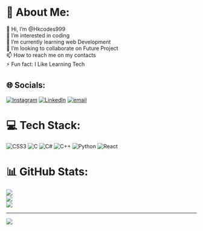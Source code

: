 # 💫 About Me:
👋 Hi, I’m @Hkcodes999<br>👀 I’m interested in coding<br>🌱 I’m currently learning web Development<br>💞️ I’m looking to collaborate on Future Project<br>📫 How to reach me on my contacts<br>⚡ Fun fact: I Like Learning Tech


## 🌐 Socials:
[![Instagram](https://img.shields.io/badge/Instagram-%23E4405F.svg?logo=Instagram&logoColor=white)](https://instagram.com/hk.999_) 
[![LinkedIn](https://img.shields.io/badge/LinkedIn-%230077B5.svg?logo=linkedin&logoColor=white)](https://www.linkedin.com/in/harekrishna-manna-22569736b/) 
[![email](https://img.shields.io/badge/Email-D14836?logo=gmail&logoColor=white)](mailto:swmikrishna150@gmail.com) 

# 💻 Tech Stack:
![CSS3](https://img.shields.io/badge/css3-%231572B6.svg?style=for-the-badge&logo=css3&logoColor=white) ![C](https://img.shields.io/badge/c-%2300599C.svg?style=for-the-badge&logo=c&logoColor=white) ![C#](https://img.shields.io/badge/c%23-%23239120.svg?style=for-the-badge&logo=csharp&logoColor=white) ![C++](https://img.shields.io/badge/c++-%2300599C.svg?style=for-the-badge&logo=c%2B%2B&logoColor=white) ![Python](https://img.shields.io/badge/python-3670A0?style=for-the-badge&logo=python&logoColor=ffdd54) ![React](https://img.shields.io/badge/react-%2320232a.svg?style=for-the-badge&logo=react&logoColor=%2361DAFB)
# 📊 GitHub Stats:
![](https://github-readme-stats.vercel.app/api?username=Hkcodes999&theme=dark&hide_border=false&include_all_commits=true&count_private=true)<br/>
![](https://nirzak-streak-stats.vercel.app/?user=Hkcodes999&theme=dark&hide_border=false)<br/>
![](https://github-readme-stats.vercel.app/api/top-langs/?username=Hkcodes999&theme=dark&hide_border=false&include_all_commits=true&count_private=true&layout=compact)

---
[![](https://visitcount.itsvg.in/api?id=Hkcodes999&icon=0&color=0)](https://visitcount.itsvg.in)

<!-- Proudly created with GPRM ( https://gprm.itsvg.in ) -->
